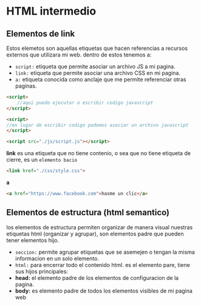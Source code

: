 # HTML intermedio
## Elementos de link
Estos elemetos son aquellas etiquetas que hacen referencias a recursos externos que utilizara mi web.
dentro de estos tenemos a:
- `script:` etiqueta que permite asociar un archivo JS a mi pagina.
- `link:` etiqueta que permite asociar una archivo CSS en mi pagina.
- `a:` etiqueta conocida como anclaje que me permite referenciar otras paginas.

```html
<script> 
    //aqui puedo ejecutar o escribir codigo javascript
</script>

<script>
//en lugar de escribir codigo podemos asociar un archivo javascript
</script>

<script src="./js/script.js"></script>
```
**link**
es una etiqueta que no tiene contenio, o sea que no tiene etiqueta de cierre, es un `elemento bacio`
```html
<link href="./css/style.css">
```
**a**
```html
<a href="https://www.facebook.com">hasme un clic</a>
```
## Elementos de estructura (html semantico)
los elementos de estructura permiten organizar de manera visual nuestras etiquetas html (organizar y agrupar), son elementos padre que pueden tener elementos hijo.
- `seccion:` permite agrupar etiquetas que se asemejen o tengan la misma informacion en un solo elemento.
- `html:` para encerrar todo el contenido html. es el elemento pare, tiene sus hijos principales:
- **head:** el elemento padre de los elementos de configuracion de la pagina.
- **body:** es elemento padre de todos los elementos visibles de mi pagina web
